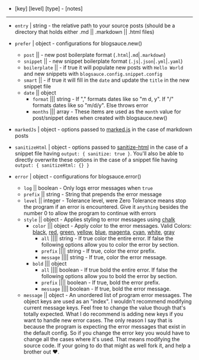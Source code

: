 - [key] [level] [type] - [notes]
---

- `entry` | string - the relative path to your source posts (should be a directory that holds either .md || .markdown || .html files)
- `prefer` | object - configurations for blogsauce.new()
    - `post` || - new post boilerplate format (`.html`|`.md`|`.markdown`)
    - `snippet` || - new snippet boilerplate format (`.js`|`.json`|`.yml`|`.yaml`)
    - `boilerplate` || - if true it will populate new posts with `Hello World` and new snippets with `blogsauce.config.snippet.config`
    - `smart` || - if true it will fill in the `date` and update the `title` in the new snippet file 
    - `date` || object 
        - `format` ||| string - If "," formats dates like so "m d, y". If "/" formats dates like so "m/d/y". Else throws error
        - `months` ||| array - These items are used as the `month` value for post/snippet dates when created with blogsauce.new()

- `markedJs` | object - options passed to [marked.js](https://github.com/markedjs/marked) in the case of markdown posts

- `sanitizeHtml` | object - options passed to [sanitize-html](https://npmjs.com/package/sanitize-html) in the case of a snippet file having `output: { sanitize: true }`.
You'll also be able to directly overwrite these options in the case of a snippet file having `output: { sanitizeHtml: {} }`

- `error` | object - configurations for blogsauce.error()
    - `log` || boolean - Only logs error messages when `true`
    - `prefix` || string - String that prepends the error message
    - `level` || integer - Tolerance level, were Zero Tolerance means stop the program if an error is encountered. 
    Give it `anything` besides the number 0 to allow the program to continue with errors
    - `style` ||  object - Applies styling to error messages using [chalk](https://github.com/chalk/chalk)
        - `color` ||| object - Apply color to the error messages. Valid Colors: 
        [black](#), [red](#), [green](#), [yellow](#), [blue](#), [magenta](#), [cyan](#), [white](#), [gray](#)
            - `all` |||| string - If true color the entire error. If false the following options allow you to color the error by section.
            - `prefix` |||| string - If true, color the error prefix.
            - `message` |||| string - If true, color the error message.
        - `bold` ||| object
            - `all` |||| boolean - If true bold the entire error. If false the following options allow you to bold the error by section.
            - `prefix` |||| boolean - If true, bold the error prefix.
            - `message` |||| boolean - If true, bold the error message.
    - `message` || object - An unordered list of program error messages. The object keys are used
        as an "index". I wouldn't recommend modifying current message keys. Feel
        free to change the value though that's totally expected. What I do
        recommend is adding new keys if you want to handle new error cases.
        The only reason I say that is because the 
        program is expecting the error messages that exist in the default config. 
        So if you change the error key you would have to change all the cases
        where it's used. That means modifying the source code. If your going to 
        do that might as well fork it, and help a brother out :heart:.
